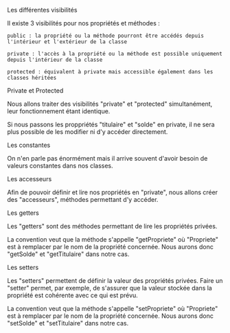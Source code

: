 Les différentes visibilités


Il existe 3 visibilités pour nos propriétés et méthodes :


    public : la propriété ou la méthode pourront être accédés depuis l'intérieur et l'extérieur de la classe

    private : l'accès à la propriété ou la méthode est possible uniquement depuis l'intérieur de la classe

    protected : équivalent à private mais accessible également dans les classes héritées


Private et Protected


Nous allons traiter des visibilités "private" et "protected" simultanément, leur fonctionnement étant identique.

Si nous passons les proppriétés "titulaire" et "solde" en private, il ne sera plus possible de les modifier ni d'y accéder directement.


Les constantes

On n'en parle pas énormément mais il arrive souvent d'avoir besoin de valeurs constantes dans nos classes.


Les accesseurs

Afin de pouvoir définir et lire nos propriétés en "private", nous allons créer des "accesseurs", méthodes permettant d'y accéder.


Les getters

Les "getters" sont des méthodes permettant de lire les propriétés privées.

La convention veut que la méthode s'appelle "getPropriete" où "Propriete" est à remplacer par le nom de la propriété concernée. Nous aurons donc "getSolde" et "getTitulaire" dans notre cas.

Les setters

Les "setters" permettent de définir la valeur des propriétés privées. Faire un "setter" permet, par exemple, de s'assurer que la valeur stockée dans la propriété est cohérente avec ce qui est prévu.

La convention veut que la méthode s'appelle "setPropriete" où "Propriete" est à remplacer par le nom de la propriété concernée. Nous aurons donc "setSolde" et "setTitulaire" dans notre cas.



